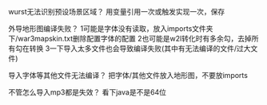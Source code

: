 wurst无法识别预设场景区域？
    用变量引用一次或触发实现一次，保存

外导地形图编译失败？
    1可能是字体没有读取，放入imports文件夹下/war3mapskin.txt删除配置字体的配置
    2也可能是w2l转化时有多余勾，去掉所有勾在转换
    3一下导入太多文件也会导致编译失败(其中有无法编译的文件/过大文件)

导入字体等其他文件无法编译？
    把字体/其他文件放入地形图，不要放imports

不管怎么导入mp3都是失效？
    看下java是不是64位